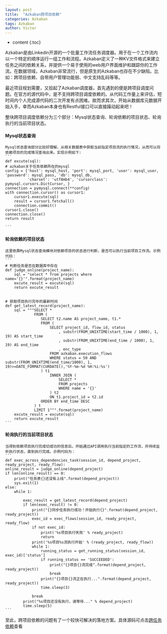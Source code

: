 ```yaml
---
layout: post
title:  "Azkaban跨项目依赖"
categories: Azkaban
tags: Azkaban
author: Victor
---
```


* content
{:toc}

Azkaban是由Linkedin开源的一个批量工作流任务调度器。用于在一个工作流内以一个特定的顺序运行一组工作和流程。Azkaban定义了一种KV文件格式来建立任务之间的依赖关系，并提供一个易于使用的web用户界面维护和跟踪你的工作流。在数据领域，Azkaban非常流行，但是原生的Azkaban也存在不少缺陷。比如：跨项目依赖、自带用户管理功能弱、中文支持乱码等等。
<!-- more -->
最近项目规划需要，又拾起了Azkaban调度器，首先遇到的便是跨项目调度问题。在官方的源代码中，是不支持跨项目调度依赖的。从代码工作量上来评估，短时间内个人完成源代码的二次开发有点困难。故而求其次，开始从数据库元数据开始入手，幸而Azkaban本身也有Restful接口可以直接躁动起来吧！

整块跨项目调度依赖分为三个部分：Mysql状态查询、轮询依赖的项目状态、轮询执行的当前项目状态。  
#### Mysql状态查询
    Mysql状态查询部分比较好理解，从相关数据表中获取当前指定项目流的执行情况，从而可以将依赖项目的完成情况查询出来。实现示例如下:  
    ```
    def excute(sql):
    # azkaban关于任务依赖所在的mysql
    config = {'host': mysql_host, 'port': mysql_port, 'user': mysql_user, 'password': mysql_pass, 'db': mysql_db,
              'charset': 'utf8mb4', 'cursorclass': pymysql.cursors.DictCursor, }
    connection = pymysql.connect(**config)
    with connection.cursor() as cursor1:
        cursor1.execute(sql)
        result = cursor1.fetchall()
        connection.commit()
    cursor1.close()
    connection.close()
    return result

    ```
#### 轮询依赖的项目状态
    这里依靠Mysql状态查询模块对依赖项目的状态进行判断，是否可以执行当前项目工作流。示例代码：  
    ```
    # 判断任务是否在数据库中存在
	def judge_online(project_name):
	    sql = "select * from projects where name='{}'".format(project_name)
	    excute_result = excute(sql)
	    return excute_result


	# 获取项目执行完毕的最新时间
	def get_latest_record(project_name):
	    sql = """SELECT *
	             FROM (
	                SELECT t2.name AS project_name, t1.*
	                FROM (
	                    SELECT project_id, flow_id, status
	                        , substr(FROM_UNIXTIME(start_time / 1000), 1, 19) AS start_time
	                        , substr(FROM_UNIXTIME(end_time / 1000), 1, 19) AS end_time
	                        , enc_type
	                    FROM azkaban.execution_flows
	                    WHERE status = 50 AND substr(FROM_UNIXTIME(end_time/1000), 1, 19)>=DATE_FORMAT(CURDATE(),'%Y-%m-%d %H:%i:%s')
	                ) t1
	                    INNER JOIN (
	                        SELECT *
	                        FROM projects
	                        WHERE name = '{}'
	                    ) t2
	                    ON t1.project_id = t2.id
	                ORDER BY end_time DESC
	             ) t
	             LIMIT 1""".format(project_name)
	    excute_result = excute(sql)
	    return excute_result
    ```
#### 轮询执行的当前项目状态
    当得到依赖项目执行完成切成功的信息后，开始通过API调用执行当前指定的工作流，并持续监听执行状态，直到执行完成。示例代码为：  
    ```
    def exec_across_dependencies_task(session_id, depend_project, ready_project, ready_flow):
    online_result = judge_online(depend_project)
    if len(online_result) == 0:
        print("任务表{}还没有上线".format(depend_project))
        sys.exit(1)
    else:
        while 1:

            exec_result = get_latest_record(depend_project)
            if len(exec_result) != 0:
                print("{}同步任务执行成功！开始执行{}".format(depend_project, ready_project))
                exec_id = exec_flows(session_id, ready_project, ready_flow)
                if not exec_id:
                    print('%s项目执行失败' % ready_project)
                    return
                print('%s项目%s流执行开始' % (ready_project, ready_flow))
                while 1:
                    running_status = get_running_status(session_id, exec_id)['status']
                    if running_status == 'SUCCEEDED':
                        print("{}项目{}流完成".format(depend_project, ready_project))
                        break
                    print("{}项目{}流正在执行...".format(depend_project, ready_project))
                    time.sleep(3)

                break
            print("%s项目还没有执行，请等待..." % depend_project)
            time.sleep(5)
    ```
至此，跨项目依赖的问题有了一个较快可解决的落地方案。具体源码可点击[跨任务依赖](https://V-I-C-T-O-R.github.io/code/azkaban-across-project.py)查看